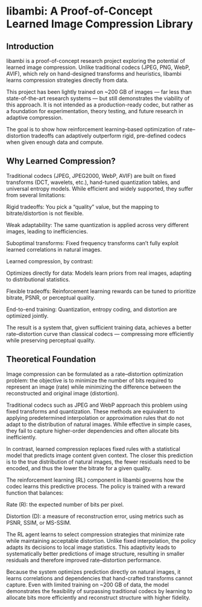 # libambi: A Proof-of-Concept Learned Image Compression Library
## Introduction

libambi is a proof-of-concept research project exploring the potential of learned image compression. Unlike traditional codecs (JPEG, PNG, WebP, AVIF), which rely on hand-designed transforms and heuristics, libambi learns compression strategies directly from data.

This project has been lightly trained on ~200 GB of images — far less than state-of-the-art research systems — but still demonstrates the viability of this approach. It is not intended as a production-ready codec, but rather as a foundation for experimentation, theory testing, and future research in adaptive compression.

The goal is to show how reinforcement learning–based optimization of rate–distortion tradeoffs can adaptively outperform rigid, pre-defined codecs when given enough data and compute.

## Why Learned Compression?

Traditional codecs (JPEG, JPEG2000, WebP, AVIF) are built on fixed transforms (DCT, wavelets, etc.), hand-tuned quantization tables, and universal entropy models. While efficient and widely supported, they suffer from several limitations:

Rigid tradeoffs: You pick a “quality” value, but the mapping to bitrate/distortion is not flexible.

Weak adaptability: The same quantization is applied across very different images, leading to inefficiencies.

Suboptimal transforms: Fixed frequency transforms can’t fully exploit learned correlations in natural images.

Learned compression, by contrast:

Optimizes directly for data: Models learn priors from real images, adapting to distributional statistics.

Flexible tradeoffs: Reinforcement learning rewards can be tuned to prioritize bitrate, PSNR, or perceptual quality.

End-to-end training: Quantization, entropy coding, and distortion are optimized jointly.

The result is a system that, given sufficient training data, achieves a better rate–distortion curve than classical codecs — compressing more efficiently while preserving perceptual quality.

## Theoretical Foundation

Image compression can be formulated as a rate–distortion optimization problem: the objective is to minimize the number of bits required to represent an image (rate) while minimizing the difference between the reconstructed and original image (distortion).

Traditional codecs such as JPEG and WebP approach this problem using fixed transforms and quantization. These methods are equivalent to applying predetermined interpolation or approximation rules that do not adapt to the distribution of natural images. While effective in simple cases, they fail to capture higher-order dependencies and often allocate bits inefficiently.

In contrast, learned compression replaces fixed rules with a statistical model that predicts image content given context. The closer this prediction is to the true distribution of natural images, the fewer residuals need to be encoded, and thus the lower the bitrate for a given quality.

The reinforcement learning (RL) component in libambi governs how the codec learns this predictive process. The policy is trained with a reward function that balances:

Rate (R): the expected number of bits per pixel.

Distortion (D): a measure of reconstruction error, using metrics such as PSNR, SSIM, or MS-SSIM.

The RL agent learns to select compression strategies that minimize rate while maintaining acceptable distortion. Unlike fixed interpolation, the policy adapts its decisions to local image statistics. This adaptivity leads to systematically better predictions of image structure, resulting in smaller residuals and therefore improved rate–distortion performance.

Because the system optimizes prediction directly on natural images, it learns correlations and dependencies that hand-crafted transforms cannot capture. Even with limited training on ~200 GB of data, the model demonstrates the feasibility of surpassing traditional codecs by learning to allocate bits more efficiently and reconstruct structure with higher fidelity.
